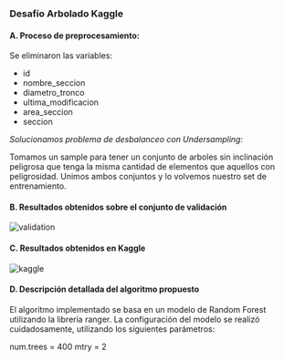 ### Desafío Arbolado Kaggle

#### A. Proceso de preprocesamiento:

Se eliminaron las variables:

- id
- nombre_seccion
- diametro_tronco
- ultima_modificacion
- area_seccion
- seccion

_Solucionamos problema de desbalanceo con Undersampling:_

Tomamos un sample para tener un conjunto de arboles sin inclinación peligrosa que tenga la misma cantidad de elementos que aquellos con peligrosidad.
Unimos ambos conjuntos y lo volvemos nuestro set de entrenamiento.

#### B. Resultados obtenidos sobre el conjunto de validación

![validation](image-1.png)

#### C. Resultados obtenidos en Kaggle

![kaggle](image.png)

#### D. Descripción detallada del algoritmo propuesto

El algoritmo implementado se basa en un modelo de Random Forest utilizando la librería ranger. La configuración del modelo se realizó cuidadosamente, utilizando los siguientes parámetros:

num.trees = 400
mtry = 2
